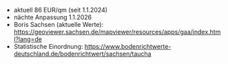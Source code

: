 - aktuell 86 EUR/qm (seit 1.1.2024)
- nächte Anpassung 1.1.2026
- Boris Sachsen (aktuelle Werte): https://geoviewer.sachsen.de/mapviewer/resources/apps/gaa/index.html?lang=de
- Statistische Einordnung: https://www.bodenrichtwerte-deutschland.de/bodenrichtwert/sachsen/taucha